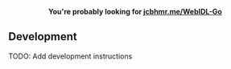<p align=center>
  <b>You're probably looking for <a href="https://jcbhmr.me/WebIDL-Go/">jcbhmr.me/WebIDL-Go</a></b>
</p>

## Development

TODO: Add development instructions
